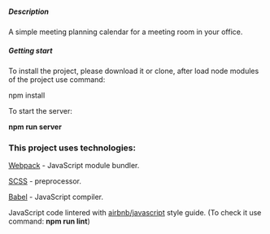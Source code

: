 ##### Description

A simple meeting planning calendar for a meeting room in your office.

##### Getting start

To install the project, please download it or clone, after load node modules of the project use command:


npm install

To start the server: 

**npm run server**

### This project uses technologies:

[Webpack](https://webpack.js.org/) - JavaScript module bundler.

[SCSS](https://sass-lang.com/) - preprocessor.

[Babel](https://babeljs.io/) - JavaScript compiler.

JavaScript code lintered with [airbnb/javascript](https://github.com/airbnb/javascript) style guide.
(To check it use command: **npm run lint**)
